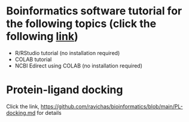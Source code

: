 # Boinformatics software tutorial for the following topics (click the following [link](https://github.com/ravichas/bioinformatics/blob/main/Bioinformatics.md))
* R/RStudio tutorial (no installation required)
* COLAB tutorial 
* NCBI Edirect using COLAB (no installation required)

# Protein-ligand docking

Click the link, https://github.com/ravichas/bioinformatics/blob/main/PL-docking.md for details
